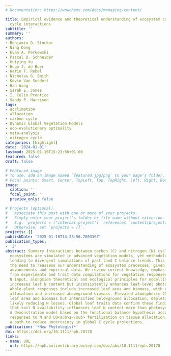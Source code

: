 ```yaml
---
# Documentation: https://wowchemy.com/docs/managing-content/

title: Empirical evidence and theoretical understanding of ecosystem carbon and nitrogen
  cycle interactions
subtitle: ''
summary: ''
authors:
- Benjamin D. Stocker
- Ning Dong
- Evan A. Perkowski
- Pascal D. Schneider
- Huiying Xu
- Hugo J. de Boer
- Karin T. Rebel
- Nicholas G. Smith
- Kevin Van Sundert
- Han Wang
- Sarah E. Jones
- I. Colin Prentice
- Sandy P. Harrison
tags:
- acclimation
- allocation
- carbon cycle
- Dynamic Global Vegetation Models
- eco-evolutionary optimality
- meta-analysis
- nitrogen cycle
categories: [highlight]
date: '2024-01-01'
lastmod: 2025-01-16T15:23:56+01:00
featured: false
draft: false

# Featured image
# To use, add an image named `featured.jpg/png` to your page's folder.
# Focal points: Smart, Center, TopLeft, Top, TopRight, Left, Right, BottomLeft, Bottom, BottomRight.
image:
  caption: ''
  focal_point: ''
  preview_only: false

# Projects (optional).
#   Associate this post with one or more of your projects.
#   Simply enter your project's folder or file name without extension.
#   E.g. `projects = ["internal-project"]` references `content/project/deep-learning/index.md`.
#   Otherwise, set `projects = []`.
projects: []
publishDate: '2025-01-16T14:23:56.700330Z'
publication_types:
- '2'
abstract: Summary Interactions between carbon (C) and nitrogen (N) cycles in terrestrial
  ecosystems are simulated in advanced vegetation models, yet methodologies vary widely,
  leading to divergent simulations of past land C balance trends. This underscores
  the need to reassess our understanding of ecosystem processes, given recent theoretical
  advancements and empirical data. We review current knowledge, emphasising evidence
  from experiments and trait data compilations for vegetation responses to CO<sub>2</sub> and
  N input, alongside theoretical and ecological principles for modelling. N fertilisation
  increases leaf N content but inconsistently enhances leaf-level photosynthetic capacity.
  Whole-plant responses include increased leaf area and biomass, with reduced root
  allocation and increased aboveground biomass. Elevated atmospheric CO<sub>2</sub> also boosts
  leaf area and biomass but intensifies belowground allocation, depleting soil N and
  likely reducing N losses. Global leaf traits data confirm these findings, indicating
  that soil N availability influences leaf N content more than photosynthetic capacity.
  A demonstration model based on the functional balance hypothesis accurately predicts
  responses to N and CO<sub>2</sub> fertilisation on tissue allocation, growth and biomass, offering
  a path to reduce uncertainty in global C cycle projections.
publication: '*New Phytologist*'
doi: https://doi.org/10.1111/nph.20178
links:
- name: URL
  url: https://nph.onlinelibrary.wiley.com/doi/abs/10.1111/nph.20178
---
```

